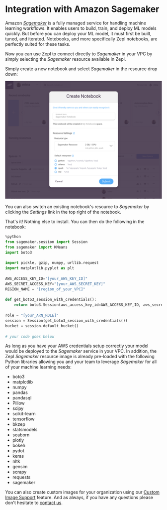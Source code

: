 # Integration with Amazon Sagemaker

Amazon [*Sagemaker*](https://aws.amazon.com/sagemaker/) is a fully managed service for handling machine learning workflows. It enables users to build, train, and deploy ML models quickly. But before you can deploy your ML model, it must first be built, tuned, and iterated. Notebooks, and more specifically Zepl notebooks, are perfectly suited for these tasks.

Now you can use Zepl to connect directly to *Sagemaker* in your VPC by simply selecting the *Sagemaker* resource available in Zepl.

Simply create a new notebook and select *Sagemaker* in the resource drop down:

<img src="../../../img/sagemaker_resource.png" class="image-box img-100" />

You can also switch an existing notebook's resource to *Sagemaker* by clicking the *Settings* link in the top right of the notebook.

That's it! Nothing else to install. You can then do the following in the notebook:

```python
%python
from sagemaker.session import Session
from sagemaker import KMeans
import boto3

import pickle, gzip, numpy, urllib.request
import matplotlib.pyplot as plt

AWS_ACCESS_KEY_ID="[your_AWS_KEY_ID]"
AWS_SECRET_ACCESS_KEY="[your_AWS_SECRET_KEY]"
REGION_NAME = "[region_of_your_VPC]"

def get_boto3_session_with_credentials():
    return boto3.Session(aws_access_key_id=AWS_ACCESS_KEY_ID, aws_secret_access_key=AWS_SECRET_ACCESS_KEY,region_name=REGION_NAME)

role = "[your_ARN_ROLE]"
session = Session(get_boto3_session_with_credentials())
bucket = session.default_bucket()

# your code goes below
```

As long as you have your AWS credentials setup correctly your model would be deployed to the *Sagemaker* service in your VPC. In addition, the Zepl *Sagemaker* resource image is already pre-loaded with the following Python libraries allowing you and your team to leverage *Sagemaker* for all of your machine learning needs:

* boto3
* matplotlib
* numpy
* pandas
* pandasql
* Pillow
* scipy
* scikit-learn
* tensorflow
* bkzep
* statsmodels
* seaborn
* plotly
* bokeh
* pydot
* keras
* nltk
* gensim
* scrapy
* requests
* sagemaker

You can also create custom images for your organization using our [Custom Image Support](../custom_image_support) feature. And as always, if you have any questions please don't hesitate to [contact us](mailto:support@zepl.com).
